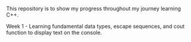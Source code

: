 This repository is to show my progress throughout my journey learning C++. 


Week 1 - Learning fundamental data types, escape sequences, and cout function to display text on the console. 
